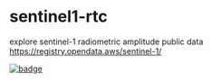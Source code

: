 # sentinel1-rtc
explore sentinel-1 radiometric amplitude public data
https://registry.opendata.aws/sentinel-1/

[![badge](https://img.shields.io/static/v1.svg?logo=Jupyter&label=Pangeo+Binder&message=AWS+us-west-2&color=orange)](https://aws-uswest2-binder.pangeo.io/v2/gh/pangeo-data/notebook-binder/2020.10.16?urlpath=git-pull%3Frepo%3Dhttps%253A%252F%252Fgithub.com%252Fscottyhq%252Fsentinel1-rtc%26urlpath%3Dlab%252Ftree%252Fsentinel1-rtc%252FSentinel1-RTC-example.ipynb%26branch%3Dmain)
